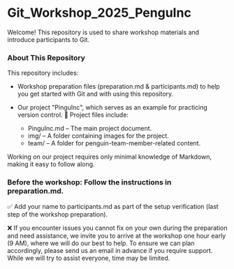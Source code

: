 # Git_Workshop_2025_PenguInc

Welcome! This repository is used to share workshop materials and introduce participants to Git.

### About This Repository

This repository includes:
- Workshop preparation files (preparation.md & participants.md) to help you get started with Git and with using this repository.
- Our project "PinguInc", which serves as an example for practicing version control. 🐧 Project files include:

  - PinguInc.md – The main project document.
  - img/ – A folder containing images for the project.
  - team/ – A folder for penguin-team-member-related content.

Working on our project requires only minimal knowledge of Markdown, making it easy to follow along.

### Before the workshop: Follow the instructions in preparation.md.
✅ Add your name to participants.md as part of the setup verification (last step of the workshop preparation).

❌ If you encounter issues you cannot fix on your own during the preparation and need assistance, we invite you to arrive at the workshop one hour early (9 AM), where we will do our best to help. To ensure we can plan accordingly, please send us an email in advance if you require support. While we will try to assist everyone, time may be limited.
